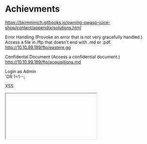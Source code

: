 # Achievments

  
<https://bkimminich.gitbooks.io/pwning-owasp-juice-shop/content/appendix/solutions.html>  
  
Error Handling (Provoke an error that is not very gracefully handled.)  
Access a file in /ftp that doesn't end with .md or .pdf.  
<http://10.10.99.189/ftp/eastere.gg>  
  
Confidental Document (Access a confidential document.)  
<http://10.10.99.189/ftp/acquisitions.md>  
  
Login as Admin  
'OR 1=1--;  
  
XSS  
<iframe src="javascript:alert('xss')"> in search bar  
  
Basket Access Tier 1 (View anothers user's shopping basket.)  
 Be logged in as user and view basket.  
   
   
Crypto Currency Address:  
  
10.10.191.81/redirect?to=<https://blockchain.info/address/1AbKfgvw9psQ41NbLi8kufDQTezwG8DRZm>  
  
Follow the DRY principle while registering a user  
On register, change Password field after setting Repeat Password field to match Password field and register.  
  
Find Score Board Page:  
<http://10.10.191.81/#/score-board>  
  
Find Admin Page:  
<http://10.10.61.228/#/administration>  
  
Reset Jims Password:  
jim@juice-sh.op  
  
Delete 5-star feedback:  
Login as Admin, go to Administration page, delete feedback.  
